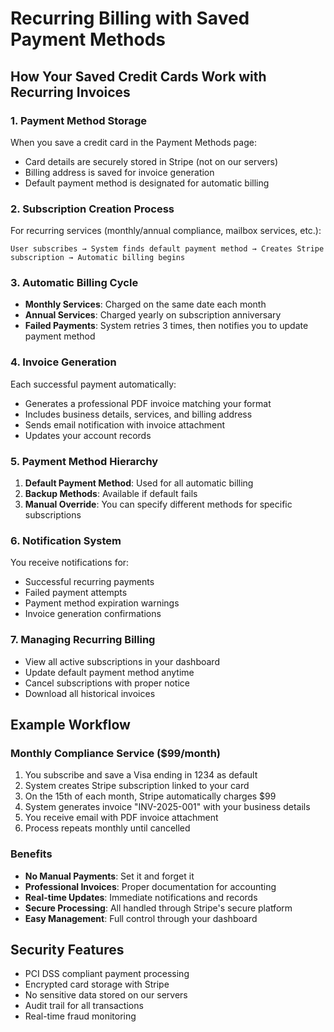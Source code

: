 # Recurring Billing with Saved Payment Methods

## How Your Saved Credit Cards Work with Recurring Invoices

### 1. Payment Method Storage
When you save a credit card in the Payment Methods page:
- Card details are securely stored in Stripe (not on our servers)
- Billing address is saved for invoice generation
- Default payment method is designated for automatic billing

### 2. Subscription Creation Process
For recurring services (monthly/annual compliance, mailbox services, etc.):
```
User subscribes → System finds default payment method → Creates Stripe subscription → Automatic billing begins
```

### 3. Automatic Billing Cycle
- **Monthly Services**: Charged on the same date each month
- **Annual Services**: Charged yearly on subscription anniversary
- **Failed Payments**: System retries 3 times, then notifies you to update payment method

### 4. Invoice Generation
Each successful payment automatically:
- Generates a professional PDF invoice matching your format
- Includes business details, services, and billing address
- Sends email notification with invoice attachment
- Updates your account records

### 5. Payment Method Hierarchy
1. **Default Payment Method**: Used for all automatic billing
2. **Backup Methods**: Available if default fails
3. **Manual Override**: You can specify different methods for specific subscriptions

### 6. Notification System
You receive notifications for:
- Successful recurring payments
- Failed payment attempts
- Payment method expiration warnings
- Invoice generation confirmations

### 7. Managing Recurring Billing
- View all active subscriptions in your dashboard
- Update default payment method anytime
- Cancel subscriptions with proper notice
- Download all historical invoices

## Example Workflow

### Monthly Compliance Service ($99/month)
1. You subscribe and save a Visa ending in 1234 as default
2. System creates Stripe subscription linked to your card
3. On the 15th of each month, Stripe automatically charges $99
4. System generates invoice "INV-2025-001" with your business details
5. You receive email with PDF invoice attachment
6. Process repeats monthly until cancelled

### Benefits
- **No Manual Payments**: Set it and forget it
- **Professional Invoices**: Proper documentation for accounting
- **Real-time Updates**: Immediate notifications and records
- **Secure Processing**: All handled through Stripe's secure platform
- **Easy Management**: Full control through your dashboard

## Security Features
- PCI DSS compliant payment processing
- Encrypted card storage with Stripe
- No sensitive data stored on our servers
- Audit trail for all transactions
- Real-time fraud monitoring